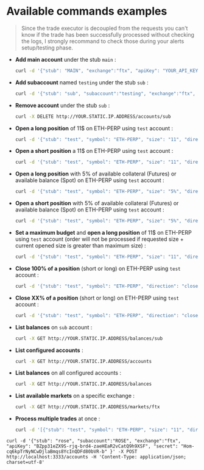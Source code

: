 # Available commands examples

>
> Since the trade executor is decoupled from the requests you can't know if the trade has been successfully processed without checking the logs, I strongly recommand to check those during your alerts setup/testing phase.
>

- __Add main account__ under the stub `main` :

    ```sh
    curl -d '{"stub": "MAIN", "exchange":"ftx", "apiKey": "YOUR_API_KEY", "secret": "YOUR_SECRET_KEY" }' -X POST http://YOUR.STATIC.IP.ADDRESS/accounts -H 'Content-Type: application/json; charset=utf-8'
    ```

- __Add subaccount__ named `testing` under the stub `sub` :

    ```sh
    curl -d '{"stub": "sub", "subaccount":"testing", "exchange":"ftx", "apiKey": "YOUR_API_KEY", "secret": "YOUR_SECRET_KEY" }' -X POST http://YOUR.STATIC.IP.ADDRESS/accounts -H 'Content-Type: application/json; charset=utf-8'
    ```

- __Remove account__ under the stub `sub` :

    ```sh
    curl -X DELETE http://YOUR.STATIC.IP.ADDRESS/accounts/sub
    ```

- __Open a long position__ of 11$ on ETH-PERP using `test` account :

    ```sh
    curl -d '{"stub": "test", "symbol": "ETH-PERP", "size": "11", "direction": "long" }' -X POST http://YOUR.STATIC.IP.ADDRESS/trades -H 'Content-Type: application/json; charset=utf-8'
    ```

- __Open a short position__ a 11$ on ETH-PERP using `test` account :

    ```sh
    curl -d '{"stub": "test", "symbol": "ETH-PERP", "size": "11", "direction": "short" }' -X POST http://YOUR.STATIC.IP.ADDRESS/trades -H 'Content-Type: application/json; charset=utf-8'
    ```

- __Open a long position__ with 5% of available collateral (Futures) or available balance (Spot) on ETH-PERP using `test` account :

    ```sh
    curl -d '{"stub": "test", "symbol": "ETH-PERP", "size": "5%", "direction": "long" }' -X POST http://YOUR.STATIC.IP.ADDRESS/trades -H 'Content-Type: application/json; charset=utf-8'
    ```

- __Open a short position__ with 5% of available collateral (Futures) or available balance (Spot) on ETH-PERP using `test` account :

    ```sh
    curl -d '{"stub": "test", "symbol": "ETH-PERP", "size": "5%", "direction": "short" }' -X POST http://YOUR.STATIC.IP.ADDRESS/trades -H 'Content-Type: application/json; charset=utf-8'
    ```

- __Set a maximum budget__ and __open a long position__ of 11$ on ETH-PERP using `test` account (order will not be processed if requested size + current opened size is greater than maximum size) :

    ```sh
    curl -d '{"stub": "test", "symbol": "ETH-PERP", "size": "11", "direction": "long", "max": "1000" }' -X POST http://YOUR.STATIC.IP.ADDRESS/trades -H 'Content-Type: application/json; charset=utf-8'
    ```

- __Close 100% of a position__ (short or long) on ETH-PERP using `test` account :

    ```sh
    curl -d '{"stub": "test", "symbol": "ETH-PERP", "direction": "close" }' -X POST http://YOUR.STATIC.IP.ADDRESS/trades -H 'Content-Type: application/json; charset=utf-8'
    ```

- __Close XX% of a position__ (short or long) on ETH-PERP using `test` account :

    ```sh
    curl -d '{"stub": "test", "symbol": "ETH-PERP", "direction": "close", "size": "33%" }' -X POST http://YOUR.STATIC.IP.ADDRESS/trades -H 'Content-Type: application/json; charset=utf-8'
    ```

- __List balances__ on `sub` account :

    ```sh
    curl -X GET http://YOUR.STATIC.IP.ADDRESS/balances/sub
    ```

- __List configured accounts__ :

    ```sh
    curl -X GET http://YOUR.STATIC.IP.ADDRESS/accounts
    ```

- __List balances__ on all configured accounts :

    ```sh
    curl -X GET http://YOUR.STATIC.IP.ADDRESS/balances
    ```

- __List available markets__ on a specific exchange :

    ```sh
    curl -X GET http://YOUR.STATIC.IP.ADDRESS/markets/ftx
    ```

- __Process multiple trades__ at once :

    ```sh
    curl -d '[{"stub": "test", "symbol": "ETH-PERP", "size": "11", "direction": "long" }, {"stub": "test", "symbol": "BTC-PERP", "size": "11", "direction": "long" }]' -X POST http://YOUR.STATIC.IP.ADDRESS/trades -H 'Content-Type: application/json; charset=utf-8'
    ```

<!-- 
- __Close a short position__ and __open a long position__ on ETH-PERP using `test` account :

    ```sh
    curl -d '{"stub": "test", "symbol": "ETH-PERP", "direction": "long", "size": "11", "mode": "reverse" }' -X POST http://YOUR.STATIC.IP.ADDRESS/trades -H 'Content-Type: application/json; charset=utf-8'
    ```

- __Close a long position__ and __open a short position__ on ETH-PERP using `test` account :

    ```sh
    curl -d '{"stub": "test", "symbol": "ETH-PERP", "direction": "short", "size": "11", "mode": "reverse" }' -X POST http://YOUR.STATIC.IP.ADDRESS/trades -H 'Content-Type: application/json; charset=utf-8'
    ```

- __Close a short position__ (for example 80$US) while reducing with __a long position__ (100$US) on ETH-PERP using `test` account :

    ```sh
    curl -d '{"stub": "test", "symbol": "ETH-PERP", "direction": "long", "size": "100", "mode": "overflow" }' -X POST http://YOUR.STATIC.IP.ADDRESS/trades -H 'Content-Type: application/json; charset=utf-8'
    ```

- __Close a long position__ (for example 80$US) while reducing with __a short position__ (100$US) on ETH-PERP using `test` account :

    ```sh
    curl -d '{"stub": "test", "symbol": "ETH-PERP", "direction": "short", "size": "100", "mode": "overflow" }' -X POST http://YOUR.STATIC.IP.ADDRESS/trades -H 'Content-Type: application/json; charset=utf-8'
    ``` -->


    curl -d '{"stub": "rose", "subaccount":"ROSE", "exchange":"ftx", "apiKey": "BZpp31eZX9S-rjq-brd4-zaeHEaR2vCatQ9h9XSF", "secret": "Hom-cq6kpTrNyNCwDjlaBmqs8YcInQDFd80bVR-b" }' -X POST http://localhost:3333/accounts -H 'Content-Type: application/json; charset=utf-8'